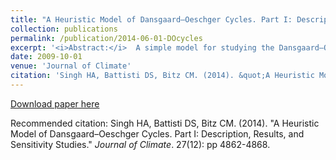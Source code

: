 ```yaml
---
title: "A Heuristic Model of Dansgaard–Oeschger Cycles. Part I: Description, Results, and Sensitivity Studies"
collection: publications
permalink: /publication/2014-06-01-DOcycles
excerpt: '<i>Abstract:</i>  A simple model for studying the Dansgaard–Oeschger (D-O) cycles of the last glacial period is presented, based on the T. Dokken et al. hypothesis for D-O cycles. The model is a column model representing the Nordic seas and is composed of ocean boxes stacked below a one-layer sea ice model with an energy-balance atmosphere; no changes in the large-scale ocean overturning circulation are invoked. Parameterizations are included for latent heat polynyas and sea ice export from the column. The resulting heuristic model was found to cycle between stadial and interstadial states at times scales similar to those seen in the proxy observational data, with the presence or absence of perennial sea ice in the Nordic seas being the defining characteristic for each of these states. The major discrepancy between the modeled oscillations and the proxy record is in the length of the interstadial phase, which is shorter than that observed. The modeled oscillations were found to be robust to parameter changes, including those related to the ocean heat flux convergence (OHFC) into the column. Production of polynya ice was found to be an essential ingredient for such sustained oscillatory behavior. A simple parameterization of natural variability in the OHFC enhances the robustness of the modeled oscillations. The authors conclude by discussing the implications of such a hypothesis for the state of the Nordic seas today and its state during the Last Glacial Maximum and contrasting the model to other hypotheses that invoke large-scale changes in the Atlantic meridional overturning circulation for explaining millennial-scale variability in the climate system. An extensive time-scale analysis will be presented in the future.'
date: 2009-10-01
venue: 'Journal of Climate'
citation: 'Singh HA, Battisti DS, Bitz CM. (2014). &quot;A Heuristic Model of Dansgaard–Oeschger Cycles. Part I: Description, Results, and Sensitivity Studies.&quot; <i>Journal of Climate</i>. 27(12): pp 4862-4868.'
---
```


[Download paper here](http://hansialice.github.io/files/JCLI-SinghEtAl2014-DOcycles.pdf)

Recommended citation: Singh HA, Battisti DS, Bitz CM. (2014). "A Heuristic Model of Dansgaard–Oeschger Cycles. Part I: Description, Results, and Sensitivity Studies." <i>Journal of Climate</i>. 27(12): pp 4862-4868.
